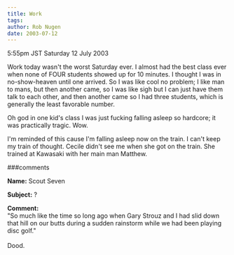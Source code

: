 ```yaml
---
title: Work
tags: 
author: Rob Nugen
date: 2003-07-12
---
```


<p class=date>5:55pm JST Saturday 12 July 2003</p>

<p>Work today wasn't the worst Saturday ever.   I almost had the best
class ever when none of FOUR students showed up for 10 minutes.  I
thought I was in no-show-heaven until one arrived.  So I was like cool
no problem; I like man to mans, but then another came, so I was like
sigh but I can just have them talk to each other, and then another
came so I had three students, which is generally the least favorable
number.</p>

<p>Oh god in one kid's class I was just fucking falling asleep so
hardcore; it was practically tragic.  Wow.</p>

<p>I'm reminded of this cause I'm falling asleep now on the train.  I
can't keep my train of thought.  Cecile didn't see me when she got on
the train.  She trained at Kawasaki with her main man Matthew.</p>

###comments

<p><b>Name:</b> Scout Seven

<p><b>Subject:</b> ?

<p><b>Comment:</b>
<br> "So much like the time so long ago when Gary Strouz and I had slid down that hill on our butts during a sudden rainstorm while we had been playing disc golf."<br>
<br>
Dood. 

